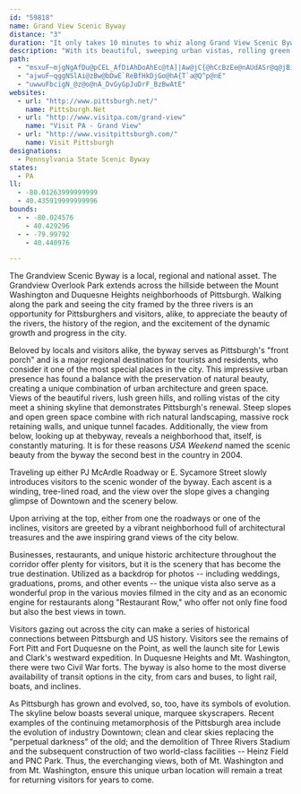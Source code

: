 ```yaml
---
id: "59818"
name: Grand View Scenic Byway
distance: "3"
duration: "It only takes 10 minutes to whiz along Grand View Scenic Byway but to thoroughly enjoy your trip, plan on spending at least an hour."
description: "With its beautiful, sweeping urban vistas, rolling green hills, and sparkling rivers, the byway provides an opportunity for residents and visitors, alike, to appreciate the beauty and excitement of the dynamic growth and progress in Pittsburgh. Selected as America's second most beautiful scenic location by <cite>USA Weekend</cite> in 2004, the Grand View Scenic Byway has something for everyone, from its rich historical past to its four star restaurants and lively business districts.</p>"
path:
  - "msxuF~mjgNgAfDu@pCEL_AfDiAhDoAhEc@tA]|Aw@jC{@hCcBzEe@nAUdASr@q@jBiBbFoCnH"
  - "ajwuF~qggNSlAi@zBw@bDwE`ReBfHkDjGo@hA{T`a@Q^p@nE"
  - "uwwuFbcigN_@z@o@nA_DvGyGpJuDrF_BzBwAtE"
websites:
  - url: "http://www.pittsburgh.net/"
    name: Pittsburgh.Net
  - url: "http://www.visitpa.com/grand-view"
    name: "Visit PA - Grand View"
  - url: "http://www.visitpittsburgh.com/"
    name: Visit Pittsburgh
designations:
  - Pennsylvania State Scenic Byway
states:
  - PA
ll:
  - -80.01263999999999
  - 40.435919999999996
bounds:
  - - -80.024576
    - 40.429296
  - - -79.99792
    - 40.440976

---
```


The Grandview Scenic Byway is a local, regional and national asset. The Grandview Overlook Park extends across the hillside between the Mount Washington and Duquesne Heights neighborhoods of Pittsburgh. Walking along the park and seeing the city framed by the three rivers is an opportunity for Pittsburghers and visitors, alike, to appreciate the beauty of the rivers, the history of the region, and the excitement of the dynamic growth and progress in the city.

Beloved by locals and visitors alike, the byway serves as
Pittsburgh's "front porch" and is a major regional destination for tourists and residents, who consider it one of the most special places in the city.
This impressive urban presence has found a balance with the preservation of natural beauty, creating a unique combination of urban architecture and green space. Views of the beautiful rivers, lush green hills, and rolling vistas of the city meet a shining skyline that demonstrates Pittsburgh's renewal. Steep slopes and
open green space combine with rich natural landscaping, massive rock retaining walls, and unique tunnel facades. Additionally, the view from below, looking up at thebyway, reveals a neighborhood that, itself, is constantly maturing. It is for these reasons *USA Weekend* named the scenic beauty from the byway the
second best in the country in 2004.

Traveling up either PJ McArdle Roadway or E. Sycamore Street slowly introduces visitors to the scenic wonder of the byway. Each ascent is a winding, tree-lined road, and the view over the slope gives a changing glimpse of Downtown and the scenery below.

Upon arriving at the top, either from one the roadways or one of the inclines, visitors are greeted by a vibrant neighborhood full of architectural treasures and the awe inspiring grand views of the city below.

Businesses, restaurants, and unique historic architecture
throughout the corridor offer plenty for visitors, but it is the scenery that has become the true destination. Utilized as a backdrop for photos -- including weddings, graduations, proms, and other events -- the unique vista also serve as a wonderful prop in the various movies filmed in the city and as an economic engine for
restaurants along "Restaurant Row," who offer not only fine food but also the best views in town.

Visitors gazing out across the city can make a series of
historical connections between Pittsburgh and US history. Visitors see the remains of Fort Pitt and Fort Duquesne on the Point, as well the launch site for Lewis and Clark's westward expedition. In Duquesne Heights and Mt. Washington, there were two Civil War forts. The byway is also home to the most diverse availability
of transit options in the city, from cars and buses, to light rail, boats, and inclines.

As Pittsburgh has grown and evolved, so, too, have its symbols of evolution. The skyline below boasts several unique, marquee skyscrapers. Recent examples of the continuing metamorphosis of the Pittsburgh area include the evolution of industry Downtown; clean and clear skies replacing the "perpetual darkness" of the old; and
the demolition of Three Rivers Stadium and the subsequent
construction of two world-class facilities -- Heinz Field and PNC Park. Thus, the everchanging views, both of Mt. Washington and from Mt. Washington, ensure this unique urban location will remain a treat for returning visitors for years to come.
